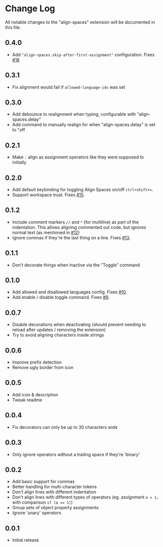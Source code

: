 # Change Log

All notable changes to the "align-spaces" extension will be documented in this file.

## 0.4.0

-   Add `"align-spaces.skip-after-first-assignment"` configuration. Fixes [#18](https://github.com/OldStarchy/Align-Spaces/issues/18)

## 0.3.1

-   Fix alignment would fail if `allowed-language-ids` was set

## 0.3.0

-   Add debounce to realignment when typing, configurable with "align-spaces.delay"
-   Add command to manually realign for when "align-spaces.delay" is set to "off

## 0.2.1

-   Make `:` align as assignment operators like they were supposed to initially

## 0.2.0

-   Add default keybinding for toggling Align Spaces on/off `ctrl+shift+=`.
-   Support workspace trust. Fixes [#15](https://github.com/aNickzz/Align-Spaces/issues/15).

## 0.1.2

-   Include comment markers `//` and `*` (for multiline) as part of the indentation. This allows aligning commented out code, but ignores normal text (as mentioned in [#12](https://github.com/aNickzz/Align-Spaces/issues/12))
-   Ignore commas if they're the last thing on a line. Fixes [#13](https://github.com/aNickzz/Align-Spaces/issues/13).

## 0.1.1

-   Don't decorate things when inactive via the "Toggle" command

## 0.1.0

-   Add allowed and disallowed languages config. Fixes [#10](https://github.com/aNickzz/Align-Spaces/issues/10).
-   Add enable / disable toggle command. Fixes [#9](https://github.com/aNickzz/Align-Spaces/issues/9).

## 0.0.7

-   Disable decorations when deactivating (should prevent needing to reload after updates / removing the extension)
-   Try to avoid aligning characters inside strings

## 0.0.6

-   Improve prefix detection
-   Remove ugly border from icon

## 0.0.5

-   Add icon & description
-   Tweak readme

## 0.0.4

-   Fix decorators can only be up to 30 characters wide

## 0.0.3

-   Only ignore operators without a trailing space if they're 'binary'

## 0.0.2

-   Add basic support for commas
-   Better handling for multi-character tokens
-   Don't align lines with different indentation
-   Don't align lines with different types of operators (eg. assignment `a = 1;` with comparison `if (a == 1)`)
-   Group sets of object property assignments
-   Ignore 'unary' operators

## 0.0.1

-   Initial release
